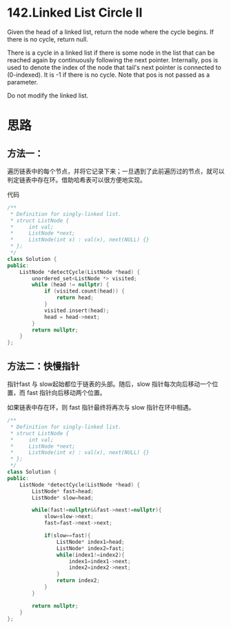 # 142.Linked List Circle Ⅱ
Given the head of a linked list, return the node where the cycle begins. If there is no cycle, return null.

There is a cycle in a linked list if there is some node in the list that can be reached again by continuously following the next pointer. Internally, pos is used to denote the index of the node that tail's next pointer is connected to (0-indexed). It is -1 if there is no cycle. Note that pos is not passed as a parameter.

Do not modify the linked list.


# 思路
## 方法一：

遍历链表中的每个节点，并将它记录下来；一旦遇到了此前遍历过的节点，就可以判定链表中存在环。借助哈希表可以很方便地实现。

代码
```c++
/**
 * Definition for singly-linked list.
 * struct ListNode {
 *     int val;
 *     ListNode *next;
 *     ListNode(int x) : val(x), next(NULL) {}
 * };
 */
class Solution {
public:
    ListNode *detectCycle(ListNode *head) {
        unordered_set<ListNode *> visited;
        while (head != nullptr) {
            if (visited.count(head)) {
                return head;
            }
            visited.insert(head);
            head = head->next;
        }
        return nullptr;
    }
};
```

## 方法二：快慢指针

指针fast 与 slow起始都位于链表的头部。随后，slow 指针每次向后移动一个位置，而 fast 指针向后移动两个位置。

如果链表中存在环，则 fast 指针最终将再次与 slow 指针在环中相遇。

```c++
/**
 * Definition for singly-linked list.
 * struct ListNode {
 *     int val;
 *     ListNode *next;
 *     ListNode(int x) : val(x), next(NULL) {}
 * };
 */
class Solution {
public:
    ListNode *detectCycle(ListNode *head) {
        ListNode* fast=head;
        ListNode* slow=head;

        while(fast!=nullptr&&fast->next!=nullptr){
            slow=slow->next;
            fast=fast->next->next;

            if(slow==fast){
                ListNode* index1=head;
                ListNode* index2=fast;
                while(index1!=index2){
                    index1=index1->next;
                    index2=index2->next;
                }
                return index2;
            }
        }

        return nullptr;
    }
};
```
